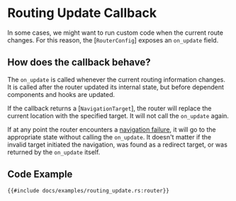 # Routing Update Callback

In some cases, we might want to run custom code when the current route changes.
For this reason, the [`RouterConfig`] exposes an `on_update` field.

## How does the callback behave?

The `on_update` is called whenever the current routing information changes. It
is called after the router updated its internal state, but before dependent components and hooks are updated.

If the callback returns a [`NavigationTarget`], the router will replace the
current location with the specified target. It will not call the
`on_update` again.

If at any point the router encounters a
[navigation failure](./failures/index.md), it will go to the appropriate state
without calling the `on_update`. It doesn't matter if the invalid target
initiated the navigation, was found as a redirect target, or was returned by the
`on_update` itself.

## Code Example

```rust, no_run
{{#include docs/examples/routing_update.rs:router}}
```
